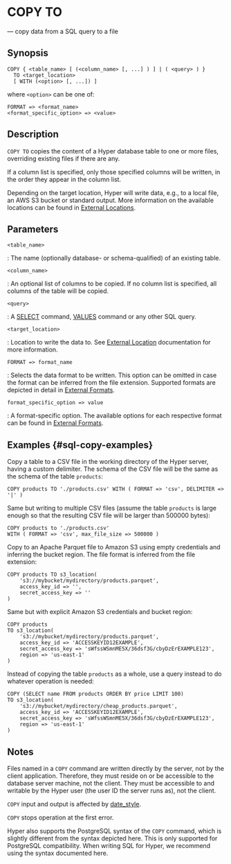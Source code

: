 # COPY TO

— copy data from a SQL query to a file

## Synopsis

```sql_template
COPY { <table_name> [ (<column_name> [, ...] ) ] | ( <query> ) }
  TO <target_location>
  [ WITH (<option> [, ...]) ]
```

where `<option>` can be one of:

```sql_template
FORMAT => <format_name>
<format_specific_option> => <value>
```

## Description

`COPY TO` copies the content of a Hyper database table to one or
more files, overriding existing files if there are any.

If a column list is specified, only those specified columns will
be written, in the order they appear in the column list.

Depending on the target location, Hyper will write data, e.g., to a
local file, an AWS S3 bucket or standard output. More information
on the available locations can be found in [External Locations](/docs/sql/external/location).

## Parameters

`<table_name>`

:   The name (optionally database- or schema-qualified) of an existing
    table.

`<column_name>`

:   An optional list of columns to be copied. If no column list is
    specified, all columns of the table will be copied.

`<query>`

:   A [SELECT](select) command, [VALUES](values) command or any other SQL query.

`<target_location>`

: Location to write the data to. See [External Location](/docs/sql/external/location)
  documentation for more information.

`FORMAT => format_name`

:   Selects the data format to be written. This option can be omitted in
    case the format can be inferred from the file extension. Supported
    formats are depicted in detail in
    [External Formats](/docs/sql/external/formats).

`format_specific_option => value`

:   A format-specific option. The available options for each respective
    format can be found in [External Formats](/docs/sql/external/formats).

## Examples {#sql-copy-examples}

Copy a table to a CSV file in the working directory of the Hyper server,
having a custom delimiter. The schema of the CSV file will be the same
as the schema of the table `products`:

    COPY products TO './products.csv' WITH ( FORMAT => 'csv', DELIMITER => '|' )

Same but writing to multiple CSV files (assume the table `products` is
large enough so that the resulting CSV file will be larger than 500000
bytes):

    COPY products to './products.csv'
    WITH ( FORMAT => 'csv', max_file_size => 500000 )

Copy to an Apache Parquet file to Amazon S3 using empty credentials and
inferring the bucket region. The file format is inferred from the file
extension:

    COPY products TO s3_location(
        's3://mybucket/mydirectory/products.parquet',
        access_key_id => '',
        secret_access_key => ''
    )

Same but with explicit Amazon S3 credentials and bucket region:

    COPY products
    TO s3_location(
        's3://mybucket/mydirectory/products.parquet',
        access_key_id => 'ACCESSKEYID12EXAMPLE',
        secret_access_key => 'sWfssWSmnME5X/36dsf3G/cbyDzErEXAMPLE123',
        region => 'us-east-1'
    )

Instead of copying the table `products` as a whole, use a query instead
to do whatever operation is needed:

    COPY (SELECT name FROM products ORDER BY price LIMIT 100)
    TO s3_location(
        's3://mybucket/mydirectory/cheap_products.parquet',
        access_key_id => 'ACCESSKEYID12EXAMPLE',
        secret_access_key => 'sWfssWSmnME5X/36dsf3G/cbyDzErEXAMPLE123',
        region => 'us-east-1'
    )

## Notes

Files named in a `COPY` command are written directly by the server, not by
the client application. Therefore, they must reside on or be accessible
to the database server machine, not the client. They must be accessible
to and writable by the Hyper user (the user ID the server runs as), not
the client.

`COPY` input and output is affected by [date_style](#date_style).

`COPY` stops operation at the first error.

Hyper also supports the PostgreSQL syntax of the `COPY` command, which
is slightly different from the syntax depicted here. This is only
supported for PostgreSQL compatibility. When writing SQL for Hyper, we
recommend using the syntax documented here.

